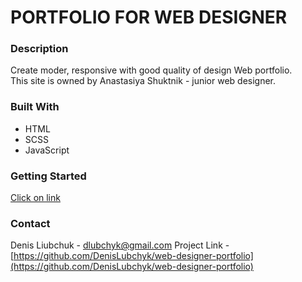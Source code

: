 # PORTFOLIO FOR WEB DESIGNER
### Description
<p>
Create moder, responsive with good quality of design Web portfolio.<br>
This site is owned by Anastasiya Shuktnik - junior web designer.
</p>

### Built With
- HTML
- SCSS
- JavaScript

### Getting Started
[Click on link](https://denislubchyk.github.io/webDesignerPortfolio/)

### Contact
Denis Liubchuk - dlubchyk@gmail.com
Project Link - [https://github.com/DenisLubchyk/web-designer-portfolio](https://github.com/DenisLubchyk/web-designer-portfolio)



